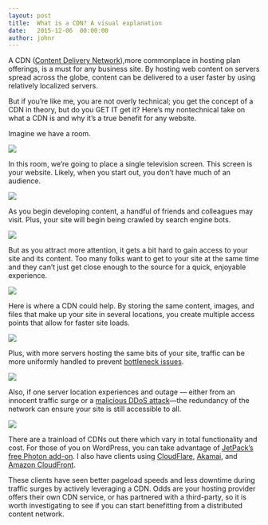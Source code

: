 ```yaml
---
layout: post
title:  What is a CDN? A visual explanation
date:   2015-12-06  00:00:00
author: johnr
---
```


A CDN ([Content Delivery Network](http://www.webopedia.com/TERM/C/CDN.html)),more commonplace in hosting plan offerings, is a must for any business site. By hosting web content on servers spread across the globe, content can be delivered to a user faster by using relatively localized servers.

But if you’re like me, you are not overly technical; you get the concept of a CDN in theory, but do you GET IT get it? Here’s my nontechnical take on what a CDN is and why it’s a true benefit for any website.

Imagine we have a room.

![](/images/cdn-room.jpg)

In this room, we’re going to place a single television screen. This screen is your website. Likely, when you start out, you don’t have much of an audience.

![](/images/cdn-first-tv.jpg)

As you begin developing content, a handful of friends and colleagues may visit. Plus, your site will begin being crawled by search engine bots.

![](/images/cdn-first-visitors.jpg)

But as you attract more attention, it gets a bit hard to gain access to your site and its content. Too many folks want to get to your site at the same time and they can’t just get close enough to the source for a quick, enjoyable experience.

![](/images/cdn-first-too-many.jpg)

Here is where a CDN could help. By storing the same content, images, and files that make up your site in several locations, you create multiple access points that allow for faster site loads.

![](/images/cdn-many-tv-too-many.jpg)

Plus, with more servers hosting the same bits of your site, traffic can be more uniformly handled to prevent [bottleneck issues](https://en.wikipedia.org/wiki/List_of_HTTP_status_codes#5xx_Server_Error).

![](/images/cdn-tvs-orderly-visitors.jpg)

Also, if one server location experiences and outage — either from an innocent traffic surge or a [malicious DDoS attack](https://en.wikipedia.org/wiki/Denial-of-service_attack)&mdash;the redundancy of the network can ensure your site is still accessible to all.

![](/images/cdn-tvs-orderly-outage.jpg)

There are a trainload of CDNs out there which vary in total functionality and cost. For those of you on WordPress, you can take advantage of [JetPack’s free Photon add-on](https://jetpack.me/support/photon/). I also have clients using [CloudFlare](https://www.cloudflare.com/), [Akamai](https://www.akamai.com/), and [Amazon CloudFront](https://aws.amazon.com/cloudfront/).

These clients have seen better pageload speeds and less downtime during traffic surges by actively leveraging a CDN. Odds are your hosting provider offers their own CDN service, or has partnered with a third-party, so it is worth investigating to see if you can start benefitting from a distributed content network.
